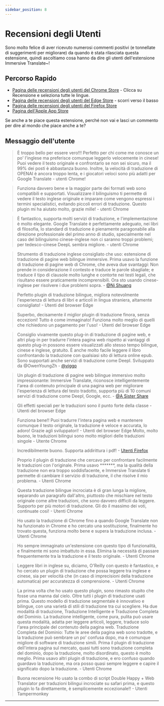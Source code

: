 ```yaml
---
sidebar_position: 8
---
```


# Recensioni degli Utenti

Sono molto felice di aver ricevuto numerosi commenti positivi (e tonnellate di suggerimenti per migliorare) da quando è stata rilasciata questa estensione, quindi ascoltiamo cosa hanno da dire gli utenti dell'estensione Immersive Translate\~!

## Percorso Rapido

- [Pagina delle recensioni degli utenti del Chrome Store](https://chrome.google.com/webstore/detail/immersive-translate/bpoadfkcbjbfhfodiogcnhhhpibjhbnh) - Clicca su Recensione e seleziona tutte le lingue.
- [Pagina delle recensioni degli utenti del Edge Store](https://microsoftedge.microsoft.com/addons/detail/amkbmndfnliijdhojkpoglbnaaahippg) - scorri verso il basso
- [Pagina delle recensioni degli utenti del Firefox Store](https://addons.mozilla.org/en-US/firefox/addon/immersive-translate/reviews/)
- [Pagina dell'Apple App Store](https://apps.apple.com/app/id6447957425)

Se anche a te piace questa estensione, perché non vai e lasci un commento per dire al mondo che piace anche a te?

## Messaggio dell'utente

> È troppo bello per essere vero!!! Perfetto per chi come me conosce un po' l'inglese ma preferisce comunque leggerlo velocemente in cinese! Puoi vedere il testo originale e confrontarlo se non sei sicuro, ma il 99% dei posti è abbastanza buono. Inoltre, la velocità di traduzione di OPENAI è ancora troppo lenta, e i giocatori veloci sono più adatti per Google Translate - utenti Chrome!

> Funziona davvero bene e la maggior parte dei formati web sono compatibili e supportati. Visualizzare il bilinguismo ti permette di vedere il testo inglese originale e imparare come vengono espressi i termini specialistici, evitando piccoli errori di traduzione. Questo plugin mi ha aiutato molto, grazie mille! - utenti Chrome

> È fantastico, supporta molti servizi di traduzione, e l'implementazione è molto elegante. Google Translate è perfettamente adeguato, nei libri di filosofia, lo standard di traduzione è pienamente paragonabile alla direzione professionale del primo anno di studio, specialmente nel caso del bilinguismo cinese-inglese non ci saranno troppi problemi; per tedesco-cinese DeepL sembra migliore. - utenti Chrome

> Strumento di traduzione inglese consigliato che uso: estensione di traduzione di pagine web bilingue immersive. Prima usavo la funzione di traduzione di pagine web di Chrome, che aveva due svantaggi: Non prende in considerazione il contesto e traduce le parole sbagliate; e traduce il tipo di clausole molto lunghe e contorte nei testi legali, che risultano essere praticamente incomprensibili. Ora sto usando cinese-inglese per risolvere i due problemi sopra. - [@Ni Shuang](https://twitter.com/nishuang/status/1623576540389822465)

> Perfetto plugin di traduzione bilingue, migliora notevolmente l'esperienza di lettura di libri e articoli in lingua straniera, altamente consigliato! - Utenti del browser Edge

> Superbo, decisamente il miglior plugin di traduzione finora, senza eccezioni! Tutto è come immaginato! Funziona molto meglio di quelli che richiedono un pagamento per l'uso! - Utenti del browser Edge

> Consiglio vivamente questo plug-in di traduzione di pagine web, e altri plug-in per tradurre l'intera pagina web rispetto ai vantaggi di questo plug-in possono essere visualizzati allo stesso tempo bilingue, cinese e inglese, gratuito. È anche molto facile leggere il libro confrontando la traduzione con qualsiasi sito di lettura online epub. Sono supportati anche servizi di traduzione come Deepl. Sviluppato da @OwenYoungZh - [@viggo](https://twitter.com/decohack/status/1622175776274792449)

> Un plugin di traduzione di pagine web bilingue immersivo molto impressionante: Immersive Translate, riconosce intelligentemente l'area di contenuto principale di una pagina web per migliorare l'esperienza di lettura del testo tradotto, supporta più di 10 comuni servizi di traduzione come Deepl, Google, ecc. - [@A Sister Share](https://twitter.com/abskoop/status/1619619066511241216)

> Gli effetti speciali per le traduzioni sono il punto forte della classe - Utenti del browser Edge

> Funziona bene!! Puoi tradurre l'intera pagina web e mantenere comunque il testo originale, la traduzione è veloce e accurata, lo adoro! Grazie agli sviluppatori! - Utenti del browser Edge
> Molto, molto buono, le traduzioni bilingui sono molto migliori delle traduzioni singole - Utente Chrome

> Incredibilmente buono. Supporta addirittura i pdf! - [Utenti Firefox](https://addons.mozilla.org/en-US/firefox/addon/immersive-translate/reviews/1923696/)

> Proprio il plugin di traduzione che cercavo per confrontare facilmente le traduzioni con l'originale. Prima usavo \*\*\*\*\*\*\*, ma la qualità della traduzione non era troppo soddisfacente, e Immersive Translate ti permette di cambiare il servizio di traduzione, il che risolve il mio problema. - Utenti Chrome

> Questa traduzione bilingue incrociata è di gran lunga la migliore, separando un paragrafo dall'altro, piuttosto che mischiare nel testo originale come altre traduzioni, che sono davvero difficili da leggere. Supporto per più motori di traduzione. Gli do il massimo dei voti, continuate così! - Utenti Chrome

> Ho usato la traduzione di Chrome fino a quando Google Translate non ha funzionato in Chrome e ho cercato una sostituzione, finalmente ho trovato questa, funziona molto bene e supera la traduzione inclusa. - Utenti Chrome

> Ho sempre immaginato un'estensione con questo tipo di funzionalità, e finalmente mi sono imbattuto in essa. Elimina la necessità di passare frequentemente tra la traduzione e il testo originale. - Utenti Chrome

> Leggere libri in inglese su, diciamo, O'Reilly con questo è fantastico, e ho cercato un plugin di traduzione che possa leggere tra inglese e cinese, sia per velocità che (in caso di imprecisioni della traduzione automatica) per accuratezza di comprensione. - Utenti Chrome

> La prima volta che ho usato questo plugin, sono rimasto stupito che fosse una manna dal cielo. Oltre tutti i plugin di traduzione usati prima. Questo modello di traduzione segmentale è innovativo e bilingue, con una varietà di stili di traduzione tra cui scegliere. Ha due modalità di traduzione, Traduzione Intelligente e Traduzione Completa del Dominio. La traduzione intelligente, come pura, pulita può usare questa modalità, adatta per leggere articoli, leggere, traduce solo l'area principale del contenuto della pagina web. Traduzione Completa del Dominio: Tutte le aree della pagina web sono tradotte, e la traduzione può sembrare un po' confusa dopo, ma è comunque migliore di software di traduzione simili. Prima il plugin di traduzione dell'intera pagina sul mercato, quasi tutti sono traduzione completa del dominio, dopo la traduzione, molto disordinato, questo è molto meglio. Prima usavo altri plugin di traduzione, e ero confuso quando guardavo la traduzione, ma ora posso quasi sempre leggere e capire il significato dopo la traduzione. - Utenti Chrome

> Buona recensione Ho usato la combo di script Double Happy + Web Translator per traduzioni bilingui incrociate su safari prima, e questo plugin lo fa direttamente, è semplicemente eccezionale!! - Utenti Tampermonkey

---

<!-- Se hai qualcosa da dire che vuoi rimanga qui, [modifica](https://github.com/immersive-translate/immersive-translate/edit/main/docs/review.md) questo file sorgente Github per \~ -->
